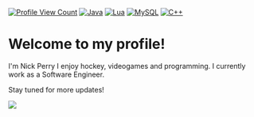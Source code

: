 
[![Profile View Count](https://komarev.com/ghpvc/?username=nick-perry14&label=Profile+Views&style=flat&color=brightgreen)](#)
[![Java](https://img.shields.io/badge/Java-ED8B00?style=flat&logo=java&logoColor=white)](#)
[![Lua](https://img.shields.io/badge/Lua-2C2D72?style=flat&logo=lua&logoColor=white)](#)
[![MySQL](https://img.shields.io/badge/MySQL-00000F?style=flat&logo=mysql&logoColor=white)](#)
[![C++](https://img.shields.io/badge/C%2B%2B-00599C?style=flat&logo=c%2B%2B&logoColor=white)](#)
#  Welcome to my profile!
I'm Nick Perry  I enjoy hockey, videogames and programming.  I currently work as a Software Engineer.

Stay tuned for more updates!

![](https://hit.yhype.me/github/profile?user_id=6935777)
